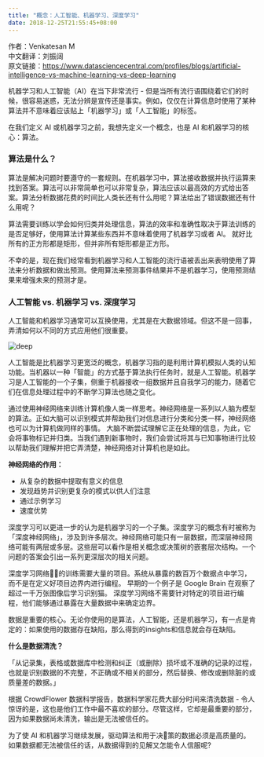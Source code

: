 ```yaml
---
title: "概念：人工智能、机器学习、深度学习"
date: 2018-12-25T21:55:45+08:00
---
```


作者：Venkatesan M  
中文翻译：刘振阔  
原文链接：https://www.datasciencecentral.com/profiles/blogs/artificial-intelligence-vs-machine-learning-vs-deep-learning  

机器学习和人工智能（AI）在当下非常流行 - 但是当所有流行语围绕着它们的时候，很容易迷惑，无法分辨是宣传还是事实。例如，仅仅在计算信息时使用了某种算法并不意味着应该贴上「机器学习」或「人工智能」的标签。

在我们定义 AI 或机器学习之前，我想先定义一个概念，也是 AI 和机器学习的核心：算法。  

### 算法是什么？

算法是解决问题时要遵守的一套规则。在机器学习中，算法接收数据并执行运算来找到答案。算法可以非常简单也可以非常复杂，算法应该以最高效的方式给出答案。算法分析数据花费的时间比人类长还有什么用呢？算法给出了错误数据还有什么用呢？

算法需要训练以学会如何归类并处理信息，算法的效率和准确性取决于算法训练的是否足够好，使用算法计算某些东西并不意味着使用了机器学习或者 AI。 就好比所有的正方形都是矩形，但并非所有矩形都是正方形。

不幸的是，现在我们经常看到机器学习和人工智能的流行语被丢出来表明使用了算法来分析数据和做出预测。使用算法来预测事件结果并不是机器学习，使用预测结果来增强未来的预测才是。

### 人工智能 vs. 机器学习 vs. 深度学习  

人工智能和机器学习通常可以互换使用，尤其是在大数据领域。但这不是一回事，弄清如何以不同的方式应用他们很重要。

![deep](http://wx1.sinaimg.cn/large/893a9021ly1fyjcmlayu5j20u00j30wu.jpg)  
 
人工智能是比机器学习更宽泛的概念，机器学习指的是利用计算机模拟人类的认知功能。当机器以一种「智能」的方式基于算法执行任务时，就是人工智能。机器学习是人工智能的一个子集，侧重于机器接收一组数据并且自我学习的能力，随着它们在信息处理过程中的不断学习算法也随之变化。
 
通过使用神经网络来训练计算机像人类一样思考。神经网络是一系列以人脑为模型的算法。正如大脑可以识别模式并帮助我们对信息进行分类和分类一样，神经网络也可以为计算机做同样的事情。 大脑不断尝试理解它正在处理的信息，为此，它会将事物标记并归类。当我们遇到新事物时，我们会尝试将其与已知事物进行比较以帮助我们理解并把它弄清楚，神经网络对计算机也是如此。

**神经网络的作用：**  

- 从复杂的数据中提取有意义的信息  
- 发现趋势并识别更复杂的模式以供人们注意  
- 通过示例学习  
- 速度优势  

深度学习可以更进一步的认为是机器学习的一个子集。深度学习的概念有时被称为「深度神经网络」，涉及到许多层次。神经网络可能只有一层数据，而深层神经网络可能有两层或多层。这些层可以看作是相关概念或决策树的嵌套层次结构。一个问题的答案会引出一系列更深层次的相关问题。

深度学习网络的训练需要大量的项目。系统从暴露的数百万个数据点中学习，而不是在定义好项目边界内进行编程。 早期的一个例子是 Google Brain 在观察了超过一千万张图像后学习识别猫。 深度学习网络不需要针对特定的项目进行编程，他们能够通过暴露在大量数据中来确定边界。  

数据是重要的核心。无论你使用的是算法，人工智能，还是机器学习，有一点是肯定的：如果使用的数据存在缺陷，那么得到的insights和信息就会存在缺陷。 

**什么是数据清洗？**  

「从记录集，表格或数据库中检测和纠正（或删除）损坏或不准确的记录的过程，也就是识别数据的不完整，不正确或不相关的部分，然后替换、修改或删除脏的或质量差的数据。」

根据 CrowdFlower 数据科学报告，数据科学家花费大部分时间来清洗数据 - 令人惊讶的是，这也是他们工作中最不喜欢的部分。尽管这样，它却是最重要的部分，因为如果数据尚未清洗，输出是无法被信任的。

为了使 AI 和机器学习继续发展，驱动算法和用于决策的数据必须是高质量的。如果数据都无法被信任的话，从数据得到的见解又怎能令人信服呢?  
